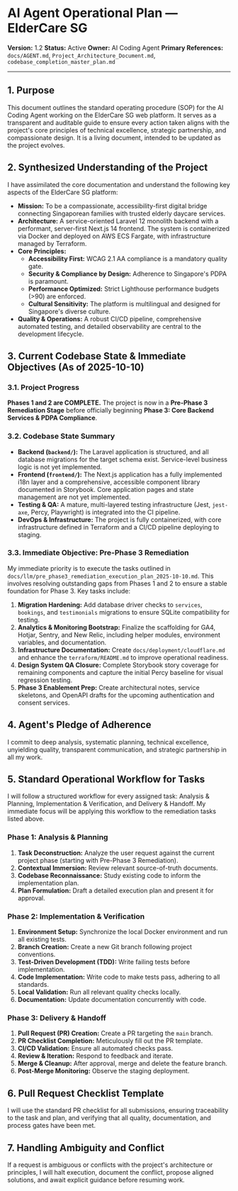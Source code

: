 # AI Agent Operational Plan — ElderCare SG

**Version:** 1.2
**Status:** Active
**Owner:** AI Coding Agent
**Primary References:** `docs/AGENT.md`, `Project_Architecture_Document.md`, `codebase_completion_master_plan.md`

---

## 1. Purpose

This document outlines the standard operating procedure (SOP) for the AI Coding Agent working on the ElderCare SG web platform. It serves as a transparent and auditable guide to ensure every action taken aligns with the project's core principles of technical excellence, strategic partnership, and compassionate design. It is a living document, intended to be updated as the project evolves.

## 2. Synthesized Understanding of the Project

I have assimilated the core documentation and understand the following key aspects of the ElderCare SG platform:

- **Mission:** To be a compassionate, accessibility-first digital bridge connecting Singaporean families with trusted elderly daycare services.
- **Architecture:** A service-oriented Laravel 12 monolith backend with a performant, server-first Next.js 14 frontend. The system is containerized via Docker and deployed on AWS ECS Fargate, with infrastructure managed by Terraform.
- **Core Principles:**
    - **Accessibility First:** WCAG 2.1 AA compliance is a mandatory quality gate.
    - **Security & Compliance by Design:** Adherence to Singapore's PDPA is paramount.
    - **Performance Optimized:** Strict Lighthouse performance budgets (>90) are enforced.
    - **Cultural Sensitivity:** The platform is multilingual and designed for Singapore's diverse culture.
- **Quality & Operations:** A robust CI/CD pipeline, comprehensive automated testing, and detailed observability are central to the development lifecycle.

## 3. Current Codebase State & Immediate Objectives (As of 2025-10-10)

### 3.1. Project Progress
**Phases 1 and 2 are COMPLETE.** The project is now in a **Pre-Phase 3 Remediation Stage** before officially beginning **Phase 3: Core Backend Services & PDPA Compliance**.

### 3.2. Codebase State Summary
- **Backend (`backend/`):** The Laravel application is structured, and all database migrations for the target schema exist. Service-level business logic is not yet implemented.
- **Frontend (`frontend/`):** The Next.js application has a fully implemented i18n layer and a comprehensive, accessible component library documented in Storybook. Core application pages and state management are not yet implemented.
- **Testing & QA:** A mature, multi-layered testing infrastructure (Jest, `jest-axe`, Percy, Playwright) is integrated into the CI pipeline.
- **DevOps & Infrastructure:** The project is fully containerized, with core infrastructure defined in Terraform and a CI/CD pipeline deploying to staging.

### 3.3. Immediate Objective: Pre-Phase 3 Remediation
My immediate priority is to execute the tasks outlined in `docs/llm/pre_phase3_remediation_execution_plan_2025-10-10.md`. This involves resolving outstanding gaps from Phases 1 and 2 to ensure a stable foundation for Phase 3. Key tasks include:

1.  **Migration Hardening:** Add database driver checks to `services`, `bookings`, and `testimonials` migrations to ensure SQLite compatibility for testing.
2.  **Analytics & Monitoring Bootstrap:** Finalize the scaffolding for GA4, Hotjar, Sentry, and New Relic, including helper modules, environment variables, and documentation.
3.  **Infrastructure Documentation:** Create `docs/deployment/cloudflare.md` and enhance the `terraform/README.md` to improve operational readiness.
4.  **Design System QA Closure:** Complete Storybook story coverage for remaining components and capture the initial Percy baseline for visual regression testing.
5.  **Phase 3 Enablement Prep:** Create architectural notes, service skeletons, and OpenAPI drafts for the upcoming authentication and consent services.

## 4. Agent's Pledge of Adherence

I commit to deep analysis, systematic planning, technical excellence, unyielding quality, transparent communication, and strategic partnership in all my work.

## 5. Standard Operational Workflow for Tasks

I will follow a structured workflow for every assigned task: Analysis & Planning, Implementation & Verification, and Delivery & Handoff. My immediate focus will be applying this workflow to the remediation tasks listed above.

### Phase 1: Analysis & Planning
1.  **Task Deconstruction:** Analyze the user request against the current project phase (starting with Pre-Phase 3 Remediation).
2.  **Contextual Immersion:** Review relevant source-of-truth documents.
3.  **Codebase Reconnaissance:** Study existing code to inform the implementation plan.
4.  **Plan Formulation:** Draft a detailed execution plan and present it for approval.

### Phase 2: Implementation & Verification
1.  **Environment Setup:** Synchronize the local Docker environment and run all existing tests.
2.  **Branch Creation:** Create a new Git branch following project conventions.
3.  **Test-Driven Development (TDD):** Write failing tests before implementation.
4.  **Code Implementation:** Write code to make tests pass, adhering to all standards.
5.  **Local Validation:** Run all relevant quality checks locally.
6.  **Documentation:** Update documentation concurrently with code.

### Phase 3: Delivery & Handoff
1.  **Pull Request (PR) Creation:** Create a PR targeting the `main` branch.
2.  **PR Checklist Completion:** Meticulously fill out the PR template.
3.  **CI/CD Validation:** Ensure all automated checks pass.
4.  **Review & Iteration:** Respond to feedback and iterate.
5.  **Merge & Cleanup:** After approval, merge and delete the feature branch.
6.  **Post-Merge Monitoring:** Observe the staging deployment.

## 6. Pull Request Checklist Template

I will use the standard PR checklist for all submissions, ensuring traceability to the task and plan, and verifying that all quality, documentation, and process gates have been met.

## 7. Handling Ambiguity and Conflict

If a request is ambiguous or conflicts with the project's architecture or principles, I will halt execution, document the conflict, propose aligned solutions, and await explicit guidance before resuming work.
